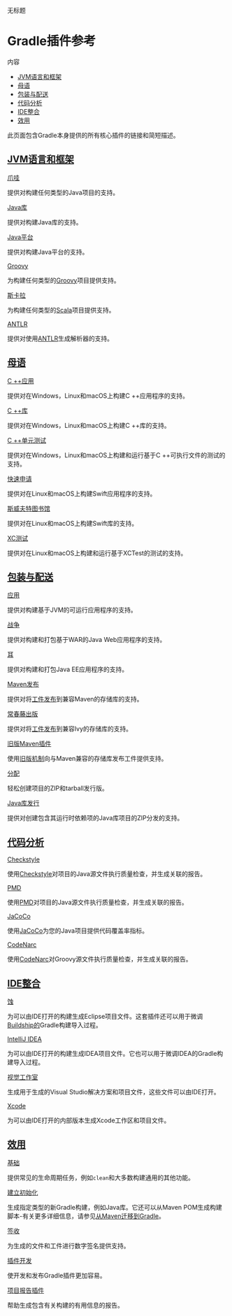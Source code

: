 ﻿ 无标题 <style id="wiz_custom_css">html, .wiz-editor-body {font-size: 12pt;}.wiz-editor-body {font-family: Helvetica, 'Hiragino Sans GB', '微软雅黑', 'Microsoft YaHei UI', SimSun, SimHei, arial, sans-serif;line-height: 1.7;margin: 0 auto;position:relative;padding: 20px 16px;}.wiz-editor-body h1,.wiz-editor-body h2,.wiz-editor-body h3,.wiz-editor-body h4,.wiz-editor-body h5,.wiz-editor-body h6 {margin:20px 0 10px;margin:1.25rem 0 0.625rem;padding: 0;font-weight: bold;}.wiz-editor-body h1 {font-size:20pt;font-size:1.67rem;}.wiz-editor-body h2 {font-size:18pt;font-size:1.5rem;}.wiz-editor-body h3 {font-size:15pt;font-size:1.25rem;}.wiz-editor-body h4 {font-size:14pt;font-size:1.17rem;}.wiz-editor-body h5 {font-size:12pt;font-size:1rem;}.wiz-editor-body h6 {font-size:12pt;font-size:1rem;color: #777777;margin: 1rem 0;}.wiz-editor-body div,.wiz-editor-body p,.wiz-editor-body ul,.wiz-editor-body ol,.wiz-editor-body dl,.wiz-editor-body li {margin:8px 0 0;}.wiz-editor-body blockquote,.wiz-editor-body table,.wiz-editor-body pre,.wiz-editor-body code {margin:8px 0;}.wiz-editor-body .CodeMirror pre {margin:0;}.wiz-editor-body a {word-wrap: break-word;text-decoration-skip-ink: none;}.wiz-editor-body ul,.wiz-editor-body ol {padding-left:32px;padding-left:2rem;}.wiz-editor-body ol.wiz-list-level1 > li {list-style-type:decimal;}.wiz-editor-body ol.wiz-list-level2 > li {list-style-type:lower-latin;}.wiz-editor-body ol.wiz-list-level3 > li {list-style-type:lower-roman;}.wiz-editor-body li.wiz-list-align-style {list-style-position: inside; margin-left: -1em;}.wiz-editor-body blockquote {padding: 0 12px;}.wiz-editor-body blockquote > :first-child {margin-top:0;}.wiz-editor-body blockquote > :last-child {margin-bottom:0;}.wiz-editor-body img {border:0;max-width:100%;height:auto !important;margin:2px 0;padding: 2px;vertical-align:bottom;}.wiz-editor-body table {border-collapse:collapse;border:1px solid #a7afbc;}.wiz-editor-body td,.wiz-editor-body th {padding:4px 8px;border-collapse:collapse;border:1px solid #a7afbc;min-height:28px;word-break:break-word;box-sizing: border-box;}.wiz-editor-body td > div:first-child {margin-top:0;}.wiz-editor-body td > div:last-child {margin-bottom:0;}.wiz-editor-body img.wiz-svg-image {box-shadow:1px 1px 4px #E8E8E8;}.wiz-editor-body .wiz-image-container {margin:0;max-width: 100%;display: inline-flex;flex-direction: column;}.wiz-editor-body .wiz-image-container .wiz-image-title {display:inline-block;text-align: center;color: #a7afbc;line-height: 18px;font-size: 12px;min-height: 18px;width: 100%;white-space: normal;}.wiz-hide {display:none !important;}.wiz-editor-body.wiz-editor-outline {padding-right:0; padding-left:0;}.wiz-editor-body.wiz-editor-outline .outline-container {margin:0; padding:0; line-height:1.5;}.wiz-editor-body.wiz-editor-outline .outline-container div {margin:0;}.wiz-editor-body.wiz-editor-outline .node {margin:0; padding: 0;}.wiz-editor-body.wiz-editor-outline .outline-container > .node {margin-right:24px; margin-left:30px;}.wiz-editor-body.wiz-editor-outline .node.collapsed .children {display:none;}.wiz-editor-body.wiz-editor-outline .node .row {position:relative; padding-left:26px;}.wiz-editor-body.wiz-editor-outline .node .operator-container {width:36px;position:absolute; top:4px; left:-18px;}.wiz-editor-body.wiz-editor-outline .node .operator-bar {position:absolute; top:0; left:0; right:0; bottom:0; display:flex; align-items:center; justify-content:center;}.wiz-editor-body.wiz-editor-outline .node .switch {width:18px; height:18px;display:flex;flex-direction: column;align-items: center;overflow: hidden;}.wiz-editor-body.wiz-editor-outline .node .switch i {font-size:20px;position:relative;left:-1px;top:-1px;}.wiz-editor-body.wiz-editor-outline .node .switch.active {cursor:pointer;color:transparent; transition:transform 200ms ease 0s;}.wiz-editor-body.wiz-editor-outline .node.collapsed .switch.active {transform:rotateZ(-90deg);}.wiz-editor-body.wiz-editor-outline .node .row:hover .switch.active {color:#505F79}.wiz-editor-body.wiz-editor-outline .node .dot {display:flex; align-items:center; justify-content:center; border-radius:100%; width:18px; height:18px;}.wiz-editor-body.wiz-editor-outline .node.collapsed .dot {background-color:rgba(80, 95, 121, .15);}.wiz-editor-body.wiz-editor-outline .node .dot-icon {background-color:#505F79; border-radius:100%; width:6px; height:6px;}.wiz-editor-body.wiz-editor-outline .node .child {margin-left:8px; border-left:1px solid #E6E9ED; padding-left:17px;}.wiz-editor-body.wiz-editor-outline .node .content {flex:1;outline:none; padding:4px 0;}.wiz-editor-body.wiz-editor-outline .node div.content {font-size:1rem;}.wiz-editor-body.wiz-editor-outline .node.complete > .row .content {text-decoration:line-through;color:#A7AFBC;}.wiz-editor-body.wiz-editor-outline .node .notes {outline:none; font-size:.8rem; color:#A7AFBC;}.wiz-editor-body.wiz-editor-outline .node .image {outline:none; padding-top:4px; padding-bottom:4px;}.wiz-editor-body.wiz-editor-outline .outline-container h1,.wiz-editor-body.wiz-editor-outline .outline-container h2,.wiz-editor-body.wiz-editor-outline .outline-container h3,.wiz-editor-body.wiz-editor-outline .outline-container h4,.wiz-editor-body.wiz-editor-outline .outline-container h5,.wiz-editor-body.wiz-editor-outline .outline-container h6 {margin:0;}body, .wiz-editor-body { padding-left: 48px; padding-right: 48px;}</style>

# Gradle插件参考

内容

* [JVM语言和框架](#jvm_languages_and_frameworks)
* [母语](#native_languages)
* [包装与配送](#packaging_and_distribution)
* [代码分析](#code_analysis)
* [IDE整合](#ide_integration)
* [效用](#utility)

此页面包含Gradle本身提供的所有核心插件的链接和简短描述。

## [](#jvm_languages_and_frameworks)[JVM语言和框架](#jvm_languages_and_frameworks)

[爪哇]()

提供对构建任何类型的Java项目的支持。

[Java库]()

提供对构建Java库的支持。

[Java平台]()

提供对构建Java平台的支持。

[Groovy]()

为构建任何类型的[Groovy](https://groovy-lang.org/)项目提供支持。

[斯卡拉]()

为构建任何类型的[Scala](https://www.scala-lang.org/)项目提供支持。

[ANTLR]()

提供对使用[ANTLR](http://www.antlr.org/)生成解析器的支持。

## [](#native_languages)[母语](#native_languages)

[C ++应用]()

提供对在Windows，Linux和macOS上构建C ++应用程序的支持。

[C ++库]()

提供对在Windows，Linux和macOS上构建C ++库的支持。

[C ++单元测试]()

提供对在Windows，Linux和macOS上构建和运行基于C ++可执行文件的测试的支持。

[快速申请]()

提供对在Linux和macOS上构建Swift应用程序的支持。

[斯威夫特图书馆]()

提供对在Linux和macOS上构建Swift库的支持。

[XC测试]()

提供对在Linux和macOS上构建和运行基于XCTest的测试的支持。

## [](#packaging_and_distribution)[包装与配送](#packaging_and_distribution)

[应用]()

提供对构建基于JVM的可运行应用程序的支持。

[战争]()

提供对构建和打包基于WAR的Java Web应用程序的支持。

[耳]()

提供对构建和打包Java EE应用程序的支持。

[Maven发布]()

提供对将[工件发布]()到兼容Maven的存储库的支持。

[常春藤出版]()

提供对将[工件发布]()到兼容Ivy的存储库的支持。

[旧版Maven插件]()

使用[旧版机制]()向与Maven兼容的存储库发布工件提供支持。

[分配]()

轻松创建项目的ZIP和tarball发行版。

[Java库发行]()

提供对创建包含其运行时依赖项的Java库项目的ZIP分发的支持。

## [](#code_analysis)[代码分析](#code_analysis)

[Checkstyle]()

使用[Checkstyle](https://checkstyle.org/index.html)对项目的Java源文件执行质量检查，并生成关联的报告。

[PMD]()

使用[PMD](http://pmd.github.io/)对项目的Java源文件执行质量检查，并生成关联的报告。

[JaCoCo]()

使用[JaCoCo](http://www.eclemma.org/jacoco/)为您的Java项目提供代码覆盖率指标。

[CodeNarc]()

使用[CodeNarc](http://codenarc.sourceforge.net/index.html)对Groovy源文件执行质量检查，并生成关联的报告。

## [](#ide_integration)[IDE整合](#ide_integration)

[蚀]()

为可以由IDE打开的构建生成Eclipse项目文件。这套插件还可以用于微调[Buildship的](http://projects.eclipse.org/projects/tools.buildship)Gradle构建导入过程。

[IntelliJ IDEA]()

为可以由IDE打开的构建生成IDEA项目文件。它也可以用于微调IDEA的Gradle构建导入过程。

[视觉工作室]()

生成用于生成的Visual Studio解决方案和项目文件，这些文件可以由IDE打开。

[Xcode]()

为可以由IDE打开的内部版本生成Xcode工作区和项目文件。

## [](#utility)[效用](#utility)

[基础]()

提供常见的生命周期任务，例如`clean`和大多数构建通用的其他功能。

[建立初始化]()

生成指定类型的新Gradle构建，例如Java库。它还可以从Maven POM生成构建脚本-有关更多详细信息，请参见[从Maven迁移到Gradle]()。

[签收]()

为生成的文件和工件进行数字签名提供支持。

[插件开发]()

使开发和发布Gradle插件更加容易。

[项目报告插件]()

帮助生成包含有关构建的有用信息的报告。